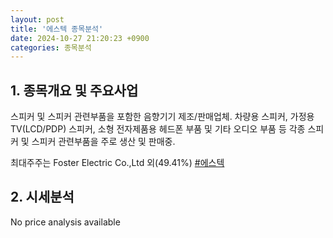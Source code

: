 ```yaml
---
layout: post
title: '에스텍 종목분석'
date: 2024-10-27 21:20:23 +0900
categories: 종목분석
---
```


## 1. 종목개요 및 주요사업

스피커 및 스피커 관련부품을 포함한 음향기기 제조/판매업체. 차량용 스피커, 가정용 TV(LCD/PDP) 스피커, 소형 전자제품용 헤드폰 부품 및 기타 오디오 부품 등 각종 스피커 및 스피커 관련부품을 주로 생산 및 판매중.

최대주주는 Foster Electric Co.,Ltd 외(49.41%)
[#에스텍](#)

## 2. 시세분석

No price analysis available
